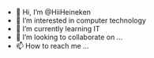 - 👋 Hi, I’m @HiiHeineken
- 👀 I’m interested in computer technology
- 🌱 I’m currently learning IT
- 💞️ I’m looking to collaborate on ...
- 📫 How to reach me ...

<!---
HiiHeineken/HiiHeineken is a ✨ special ✨ repository because its `README.md` (this file) appears on your GitHub profile.
You can click the Preview link to take a look at your changes.
--->
